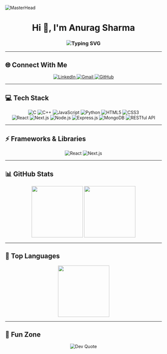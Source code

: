![MasterHead](https://user-images.githubusercontent.com/10498744/210012254-234538ff-d198-48aa-8964-37e6fd45d227.gif)

<h1 align="center">Hi 👋, I'm Anurag Sharma</h1>

<h3 align="center">
  <img src="https://readme-typing-svg.herokuapp.com?font=Fira+Code&pause=1000&color=36BCF7&center=true&vCenter=true&width=500&lines=🚀+Full+Stack+Web+Developer;⚡+MERN+Stack+Enthusiast;💡+Problem+Solver+%7C+Tech+Explorer" alt="Typing SVG" />
</h3>

---

## 🌐 Connect With Me  
<p align="center">
  <a href="https://www.linkedin.com/in/anurag-sharma-454750251/">
    <img src="https://img.shields.io/badge/LinkedIn-0077B5.svg?&style=for-the-badge&logo=linkedin&logoColor=white" alt="LinkedIn"/>
  </a>
  <a href="mailto:anuragsharma73240@gmail.com">
    <img src="https://img.shields.io/badge/Gmail-D14836.svg?&style=for-the-badge&logo=gmail&logoColor=white" alt="Gmail"/>
  </a>
  <a href="https://github.com/wraith756">
    <img src="https://img.shields.io/badge/GitHub-100000.svg?&style=for-the-badge&logo=github&logoColor=white" alt="GitHub"/>
  </a>
</p>

---

## 💻 Tech Stack  
<p align="center">
  <img src="https://img.shields.io/badge/C-00599C.svg?style=for-the-badge&logo=c&logoColor=white" alt="C"/>
  <img src="https://img.shields.io/badge/C++-00599C.svg?style=for-the-badge&logo=c%2B%2B&logoColor=white" alt="C++"/>
  <img src="https://img.shields.io/badge/JavaScript-F7DF1E.svg?style=for-the-badge&logo=javascript&logoColor=black" alt="JavaScript"/>
  <img src="https://img.shields.io/badge/Python-3670A0.svg?style=for-the-badge&logo=python&logoColor=ffdd54" alt="Python"/>
  <img src="https://img.shields.io/badge/HTML5-E34F26.svg?style=for-the-badge&logo=html5&logoColor=white" alt="HTML5"/>
  <img src="https://img.shields.io/badge/CSS3-1572B6.svg?style=for-the-badge&logo=css3&logoColor=white" alt="CSS3"/>
  <br/>
  <img src="https://img.shields.io/badge/React-20232A.svg?style=for-the-badge&logo=react&logoColor=61DAFB" alt="React"/>
  <img src="https://img.shields.io/badge/Next.js-000000.svg?style=for-the-badge&logo=nextdotjs&logoColor=white" alt="Next.js"/>
  <img src="https://img.shields.io/badge/Node.js-6DA55F.svg?style=for-the-badge&logo=node.js&logoColor=white" alt="Node.js"/>
  <img src="https://img.shields.io/badge/Express.js-404d59.svg?style=for-the-badge&logo=express&logoColor=white" alt="Express.js"/>
  <img src="https://img.shields.io/badge/MongoDB-4EA94B.svg?style=for-the-badge&logo=mongodb&logoColor=white" alt="MongoDB"/>
  <img src="https://img.shields.io/badge/RESTful%20API-005571.svg?style=for-the-badge" alt="RESTful API"/>
</p>

---

## ⚡ Frameworks & Libraries  
<p align="center">
  <img src="https://img.shields.io/badge/React-20232A.svg?style=for-the-badge&logo=react&logoColor=61DAFB" alt="React"/>
  <img src="https://img.shields.io/badge/Next.js-000000.svg?style=for-the-badge&logo=nextdotjs&logoColor=white" alt="Next.js"/>
</p>

---

## 📊 GitHub Stats  
<p align="center">
  <img src="https://github-readme-stats.vercel.app/api?username=wraith756&theme=tokyonight&show_icons=true&hide_border=false&include_all_commits=true&count_private=true" height="165"/>
  <img src="https://github-readme-streak-stats.herokuapp.com/?user=wraith756&theme=tokyonight&hide_border=false" height="165"/>
</p>

---

## 🚀 Top Languages  
<p align="center">
  <img src="https://github-readme-stats.vercel.app/api/top-langs/?username=wraith756&theme=tokyonight&layout=compact&hide_border=false" height="165"/>
</p>

---

## 🎯 Fun Zone  
<p align="center">
  <img src="https://quotes-github-readme.vercel.app/api?type=horizontal&theme=tokyonight" alt="Dev Quote" />
</p>
